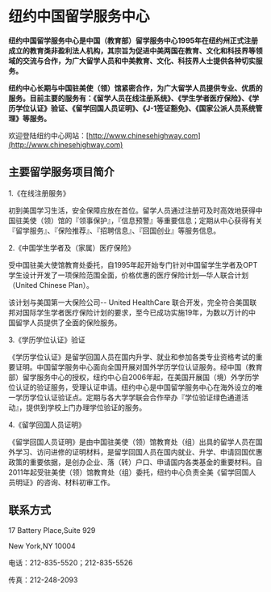 # 纽约中国留学服务中心

**纽约中国留学服务中心是中国（教育部）留学服务中心1995年在纽约州正式注册成立的教育类非盈利法人机构，其宗旨为促进中美两国在教育、文化和科技界等领域的交流与合作，为广大留学人员和中美教育、文化、科技界人士提供各种切实服务。**

**纽约中心长期与中国驻美使（领）馆紧密合作，为广大留学人员提供专业、优质的服务。目前主要的服务有：《留学人员在线注册系统》、《学生学者医疗保险》、《学历学位认证》验证、《留学回国人员证明》、《J-1签证豁免》、《国家公派人员系统管理》等服务。**

欢迎登陆纽约中心网站：[http://www.chinesehighway.com](http://www.chinesehighway.com)

## 主要留学服务项目简介

1.《在线注册服务》

初到美国学习生活，安全保障应放在首位。留学人员通过注册可及时高效地获得中国驻美使（领）馆的『领事保护』，『信息预警』等重要信息；定期从中心获得有关『留学服务』、『保险推荐』、『招聘信息』、『回国创业』等服务信息。

2.《中国学生学者及（家属）医疗保险》

受中国驻美大使馆教育处委托，自1995年起开始专门针对中国留学生学者及OPT学生设计开发了一项保险范围全面，价格优惠的医疗保险计划—华人联合计划（United Chinese Plan）。

该计划与美国第一大保险公司-- United HealthCare 联合开发，完全符合美国联邦对国际学生学者医疗保险计划的要求，至今已成功实施19年，为数以万计的中国留学人员提供了全面的保险服务。

3.《学历学位认证》验证

《学历学位认证》是留学回国人员在国内升学、就业和参加各类专业资格考试的重要证明。中国留学服务中心面向全国开展对国外学历学位认证服务。经中国（教育部）留学服务中心的授权，纽约中心自2006年起，在美国开展国（境）外学历学位认证的验证服务，受理认证申请。纽约中心是中国留学服务中心在海外设立的唯一学历学位认证验证点。定期与各大学学联会合作举办『学位验证绿色通道活动』，提供到学校上门办理学位验证的服务。

4.《留学回国人员证明》

《留学回国人员证明》是由中国驻美使（领）馆教育处（组）出具的留学人员在国外学习、访问进修的证明材料，是留学回国人员在国内就业、升学、申请回国优惠政策的重要依据，是创办企业、落（转）户口、申请国内各类基金的重要材料。自2011年起受驻美使（领）馆教育处（组）委托，纽约中心负责全美《留学回国人员明证》的咨询、材料初审工作。

## 联系方式

17 Battery Place,Suite 929

New York,NY 10004

电话：212-835-5520；212-835-5526

传真：212-248-2093


